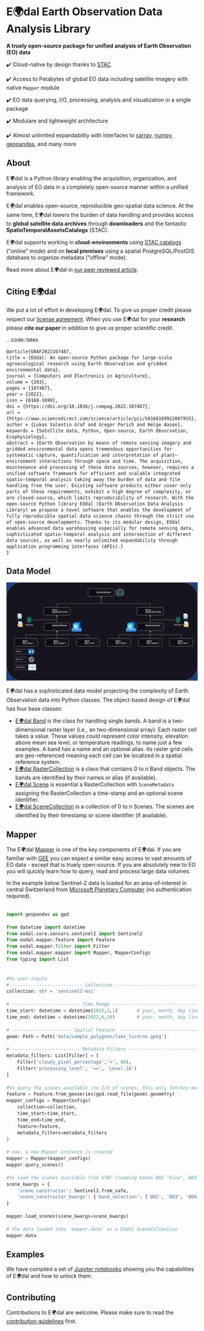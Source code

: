 # E:earth_africa:dal Earth Observation Data Analysis Library
**A truely open-source package for unified analysis of Earth Observation (EO) data**

:heavy_check_mark: Cloud-native by design thanks to [STAC](https://stacspec.org/en)

:heavy_check_mark: Access to Petabytes of global EO data including satellite imagery with native `Mapper` module

:heavy_check_mark: EO data querying, I/O, processing, analysis and visualization in a single package

:heavy_check_mark: Modulare and lightweight architecture

:heavy_check_mark: Almost unlimited expandability with interfaces to [xarray](https://docs.xarray.dev/en/stable/), [numpy](https://numpy.org/), [geopandas](https://geopandas.org/en/stable/), and many more

## About

E:earth_africa:dal is a Python library enabling the acquisition, organization, and analysis of EO data in a completely open-source manner within a unified framework.

E:earth_africa:dal enables open-source, reproducible geo-spatial data science. At the same time, E:earth_africa:dal lowers the burden of data handling and provides access to **global satellite data archives** through **downloaders** and the fantastic **SpatioTemporalAssetsCatalogs** (STAC).

E:earth_africa:dal supports working in **cloud-environments** using [STAC catalogs](https://stacspec.org/) ("online" mode) and on **local premises** using a spatial PostgreSQL/PostGIS database to organize metadata ("offline" mode).

Read more about E:earth_africa:dal in [our peer reviewed article](https://doi.org/10.1016/j.compag.2022.107487).

## Citing E:earth_africa:dal

We put a lot of effort in developing E:earth_africa:dal. To give us proper credit please respect our [license agreement](LICENSE). When you use E:earth_africa:dal for your **research** please **cite our paper** in addition to give us proper scientific credit.

.. code::latex

	@article{GRAF2022107487,
	title = {EOdal: An open-source Python package for large-scale agroecological research using Earth Observation and gridded environmental data},
	journal = {Computers and Electronics in Agriculture},
	volume = {203},
	pages = {107487},
	year = {2022},
	issn = {0168-1699},
	doi = {https://doi.org/10.1016/j.compag.2022.107487},
	url = {https://www.sciencedirect.com/science/article/pii/S0168169922007955},
	author = {Lukas Valentin Graf and Gregor Perich and Helge Aasen},
	keywords = {Satellite data, Python, Open-source, Earth Observation, Ecophysiology},
	abstract = {Earth Observation by means of remote sensing imagery and gridded environmental data opens tremendous opportunities for systematic capture, quantification and interpretation of plant–environment interactions through space and time. The acquisition, maintenance and processing of these data sources, however, requires a unified software framework for efficient and scalable integrated spatio-temporal analysis taking away the burden of data and file handling from the user. Existing software products either cover only parts of these requirements, exhibit a high degree of complexity, or are closed-source, which limits reproducibility of research. With the open-source Python library EOdal (Earth Observation Data Analysis Library) we propose a novel software that enables the development of fully reproducible spatial data science chains through the strict use of open-source developments. Thanks to its modular design, EOdal enables advanced data warehousing especially for remote sensing data, sophisticated spatio-temporal analysis and intersection of different data sources, as well as nearly unlimited expandability through application programming interfaces (APIs).}
	}

## Data Model

![EOdal data model](img/EOdal_Data-Model.jpg)

E:earth_africa:dal has a sophisticated data model projecting the complexity of Earth Observation data into Python classes. The object-based design of E:earth_africa:dal has four base classes:

* [E:earth_africa:dal Band](eodal/core/band.py) is the class for handling single bands. A band is a two-dimensional raster layer (i.e., an two-dimensional array). Each raster cell takes a value. These values could represent color intensity, elevation above mean sea level, or temperature readings, to name just a few examples. A band has a name and an optional alias. Its raster grid cells are geo-referenced meaning each cell can be localized in a spatial reference system.
* [E:earth_africa:dal RasterCollection](eodal/core/raster.py) is a class that contains 0 to *n* Band objects. The bands are identified by their names or alias (if available).
* [E:earth_africa:dal Scene](eodal/core/raster.py) is essential a RasterCollection with `SceneMetadata` assigning the RasterCollection a time-stamp and an optional scene identifier.
* [E:earth_africa:dal SceneCollection](eodal/core/raster.py) is a collection of 0 to *n* Scenes. The scenes are identified by their timestamp or scene identifier (if available).

## Mapper

The E:earth_africa:dal [Mapper](eodal/mapper/mapper.py) is one of the key components of E:earth_africa:dal. If you are familiar with [GEE](https://earthengine.google.com/) you can expect a similar easy access to vast amounts of EO data - except that is truely open-source. If you are absolutely new to EO you will quickly learn how to query, read and process large data volumes.

In the example below Sentinel-2 data is loaded for an area-of-interest in central Switzerland from [Microsoft Planetary Computer](https://planetarycomputer.microsoft.com/) (no authentication required).

```python

import geopandas as gpd

from datetime import datetime
from eodal.core.sensors.sentinel2 import Sentinel2
from eodal.mapper.feature import Feature
from eodal.mapper.filter import Filter
from eodal.mapper.mapper import Mapper, MapperConfigs
from typing import List


#%% user-inputs
# -------------------------- Collection -------------------------------
collection: str = 'sentinel2-msi'
	
# ------------------------- Time Range ---------------------------------
time_start: datetime = datetime(2022,3,1)  		# year, month, day (incl.)
time_end: datetime = datetime(2022,6,30)   		# year, month, day (incl.)
	
# ---------------------- Spatial Feature  ------------------------------
geom: Path = Path('data/sample_polygons/lake_lucerne.gpkg')
	
# ------------------------- Metadata Filters ---------------------------
metadata_filters: List[Filter] = [
	Filter('cloudy_pixel_percentage','<', 80),
	Filter('processing_level', '==', 'Level-2A')
]
	
#%% query the scenes available (no I/O of scenes, this only fetches metadata)
feature = Feature.from_geoseries(gpd.read_file(geom).geometry)
mapper_configs = MapperConfigs(
	collection=collection,
	time_start=time_start,
	time_end=time_end,
	feature=feature,
	metadata_filters=metadata_filters
)

# now, a new Mapper instance is created
mapper = Mapper(mapper_configs)
mapper.query_scenes()
	
#%% load the scenes available from STAC (reading bands B02 "blue", B03 "green", B04 "red")
scene_kwargs = {
	'scene_constructor': Sentinel2.from_safe,
	'scene_constructor_kwargs': {'band_selection': ['B02', 'B03', 'B04']}
}

mapper.load_scenes(scene_kwargs=scene_kwargs)

# the data loaded into `mapper.data` as a EOdal SceneCollection
mapper.data

```

## Examples
We have compiled a set of [Jupyter notebooks](https://github.com/EOA-team/eodal_notebooks) showing you the capabilities of E:earth_africa:dal and how to unlock them.

## Contributing

Contributions to E:earth_africa:dal are welcome. Please make sure to read the [contribution guidelines](Contributing.rst) first.
